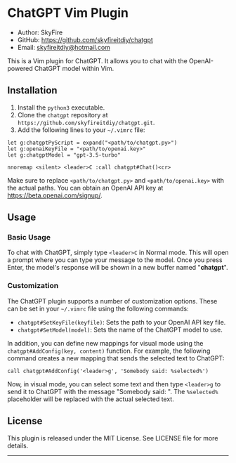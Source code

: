 # ChatGPT Vim Plugin

- Author: SkyFire
- GitHub: https://github.com/skyfireitdiy/chatgpt
- Email: skyfireitdiy@hotmail.com

This is a Vim plugin for ChatGPT. It allows you to chat with the OpenAI-powered ChatGPT model within Vim.

## Installation

1. Install the `python3` executable.
2. Clone the `chatgpt` repository at `https://github.com/skyfireitdiy/chatgpt.git`.
3. Add the following lines to your `~/.vimrc` file:

```
let g:chatgptPyScript = expand("<path/to/chatgpt.py>")
let g:openaiKeyFile = "<path/to/openai.key>"
let g:chatgptModel = "gpt-3.5-turbo"

nnoremap <silent> <leader>C :call chatgpt#Chat()<cr>
```

Make sure to replace `<path/to/chatgpt.py>` and `<path/to/openai.key>` with the actual paths. You can obtain an OpenAI API key at https://beta.openai.com/signup/.

## Usage 

### Basic Usage

To chat with ChatGPT, simply type `<leader>C` in Normal mode. This will open a prompt where you can type your message to the model. Once you press Enter, the model's response will be shown in a new buffer named "__chatgpt__".

### Customization

The ChatGPT plugin supports a number of customization options. These can be set in your `~/.vimrc` file using the following commands:

- `chatgpt#SetKeyFile(keyfile)`: Sets the path to your OpenAI API key file.
- `chatgpt#SetModel(model)`: Sets the name of the ChatGPT model to use.

In addition, you can define new mappings for visual mode using the `chatgpt#AddConfig(key, content)` function. For example, the following command creates a new mapping that sends the selected text to ChatGPT:

```
call chatgpt#AddConfig('<leader>g', 'Somebody said: %selected%')
```

Now, in visual mode, you can select some text and then type `<leader>g` to send it to ChatGPT with the message "Somebody said: <selected text>". The `%selected%` placeholder will be replaced with the actual selected text.

## License

This plugin is released under the MIT License. See LICENSE file for more details.

--------------------------------------------------
